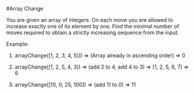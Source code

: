 #Array Change

You are given an array of integers. On each move you are allowed to increase exactly one of its element by one. Find the minimal number of moves required to obtain a strictly increasing sequence from the input.

Example:


1. arrayChange([1, 2, 3, 4, 5]]) =>  (Array already in ascending order) => 0

2. arrayChange([1, 2, 5, 4, 3]) => (add 2 to 4, add 4 to 3) => [1, 2, 5, 6, 7] => 6

3. arrayChange([10, 0, 25, 100]) => (add 11 to 0) => 11
